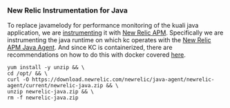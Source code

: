 ### New Relic Instrumentation for Java

To replace javamelody for performance monitoring of the kuali java application, we are [instrumenting](https://blog.overops.com/the-complete-guide-to-instrumentation-how-to-measure-your-application/) it with [New Relic APM](https://docs.newrelic.com/docs/agents/manage-apm-agents/installation/install-agent).  Specifically we are instrumenting the java runtime on which kc operates with the [New Relic APM Java Agent](https://docs.newrelic.com/docs/agents/java-agent). And since KC is containerized, there are recommendations on how to do this with docker covered [here](https://docs.newrelic.com/docs/agents/java-agent/additional-installation/install-new-relic-java-agent-docker).

```
yum install -y unzip && \
cd /opt/ && \
curl -O https://download.newrelic.com/newrelic/java-agent/newrelic-agent/current/newrelic-java.zip && \
unzip newrelic-java.zip && \
rm -f newrelic-java.zip
```

